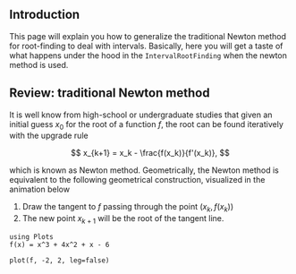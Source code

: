 <!--This file was generated, do not modify it.-->
## Introduction

This page will explain you how to generalize the traditional Newton method for root-finding
to deal with intervals. Basically, here you will get a taste of what happens under the hood
in the `IntervalRootFinding` when the newton method is used.

## Review: traditional Newton method

It is well know from high-school or undergraduate studies that given an initial guess $x_0$ for the
root of a function $f$, the root can be found iteratively with the upgrade rule

$$
x_{k+1} = x_k - \frac{f(x_k)}{f'(x_k)},
$$

which is known as Newton method. Geometrically, the Newton method is equivalent to the following
geometrical construction, visualized in the animation below

1. Draw the tangent to $f$ passing through the point $(x_k, f(x_k))$
2. The new point $x_{k+1}$ will be the root of the tangent line.

```julia:ex1
using Plots
f(x) = x^3 + 4x^2 + x - 6

plot(f, -2, 2, leg=false)
```

